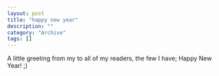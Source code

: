 ```yaml
--- 
layout: post 
title: "happy new year"
description: ""
category: "Archive"
tags: []
---  
```

A little greeting from my to all of my readers, the few I have; Happy New Year! ;)
